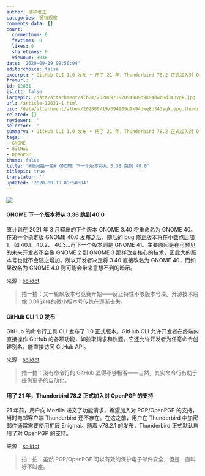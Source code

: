 ```yaml
---
author: 硬核老王
categories: 硬核观察
comments_data: []
count:
  commentnum: 0
  favtimes: 0
  likes: 0
  sharetimes: 0
  viewnum: 3036
date: '2020-09-19 09:50:04'
editorchoice: false
excerpt: • GitHub CLI 1.0 发布 • 用了 21 年，Thunderbird 78.2 正式加入对 OpenPGP 的支持
fromurl: ''
id: 12631
islctt: false
largepic: /data/attachment/album/202009/19/094909d9k94dwq8d343ygk.jpg
url: /article-12631-1.html
pic: /data/attachment/album/202009/19/094909d9k94dwq8d343ygk.jpg.thumb.jpg
related: []
reviewer: ''
selector: ''
summary: • GitHub CLI 1.0 发布 • 用了 21 年，Thunderbird 78.2 正式加入对 OpenPGP 的支持
tags:
- GNOME
- GitHub
- OpenPGP
thumb: false
title: '#新闻拍一拍# GNOME 下一个版本将从 3.38 跳到 40.0'
titlepic: true
translator: ''
updated: '2020-09-19 09:50:04'
---
```


![](/data/attachment/album/202009/19/094909d9k94dwq8d343ygk.jpg)


#### GNOME 下一个版本将从 3.38 跳到 40.0


原计划在 2021 年 3 月释出的下个版本 GNOME 3.40 将重命名为 GNOME 40。在第一个稳定版 GNOME 40.0 发布之后，随后的 bug 修正版本将在小数点后加 1，如 40.1、40.2、 40.3...再下一个版本则是 GNOME 41。主要原因是在可预见的未来开发者不会像 GNOME 2 到 GNOME 3 那样改变核心的技术，因此大的版本号也就不会随之增加。所以开发者决定将 3.40 直接改名为 GNOME 40，而如果改名为 GNOME 4.0 则可能会带来意想不到的暗示。


来源：[solidot](https://www.solidot.org/story?sid=65578)



> 
> 拍一拍：又一轮飙版本号竞赛开始——反正特性不够版本号凑。开源技术届像 0.01 这样的微小版本号传统在逐渐丧失。
> 
> 
> 


#### GitHub CLI 1.0 发布


GitHub 的命令行工具 CLI 发布了 1.0 正式版本。GitHub CLI 允许开发者在终端内直接操作 GitHub 的各项功能，如拉取请求和议题。它还允许开发者为任意命令创建别名，能直接访问 GitHub API。


来源：[solidot](https://www.solidot.org/story?sid=65576)



> 
> 拍一拍：没有命令行的 GitHub 显得不够极客——当然，其实命令行有助于提供更多的自动化。
> 
> 
> 


#### 用了 21 年，Thunderbird 78.2 正式加入对 OpenPGP 的支持


21 年前，用户向 Mozilla 递交了功能请求，希望加入对 PGP/OpenPGP 的支持，当时电邮客户端 Thunderbird 还不存在。在这之前，用户在 Thunderbird 中加密邮件通常需要使用扩展 Enigmai。随着 v78.2.1 的发布，Thunderbird 正式默认启用了对 OpenPGP 的支持。


来源：[solidot](https://www.solidot.org/story?sid=65575)



> 
> 拍一拍：虽然 PGP/OpenPGP 可以有效的保护电子邮件安全，但是一直叫好不叫座。
> 
> 
>